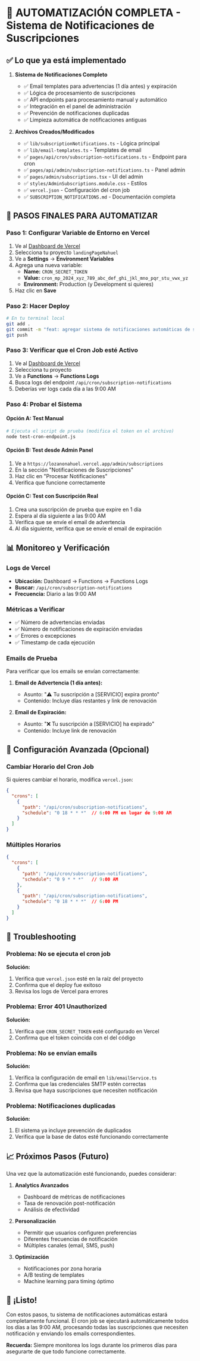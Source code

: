 # 🚀 AUTOMATIZACIÓN COMPLETA - Sistema de Notificaciones de Suscripciones

## ✅ Lo que ya está implementado

1. **Sistema de Notificaciones Completo**
   - ✅ Email templates para advertencias (1 día antes) y expiración
   - ✅ Lógica de procesamiento de suscripciones
   - ✅ API endpoints para procesamiento manual y automático
   - ✅ Integración en el panel de administración
   - ✅ Prevención de notificaciones duplicadas
   - ✅ Limpieza automática de notificaciones antiguas

2. **Archivos Creados/Modificados**
   - ✅ `lib/subscriptionNotifications.ts` - Lógica principal
   - ✅ `lib/email-templates.ts` - Templates de email
   - ✅ `pages/api/cron/subscription-notifications.ts` - Endpoint para cron
   - ✅ `pages/api/admin/subscription-notifications.ts` - Panel admin
   - ✅ `pages/admin/subscriptions.tsx` - UI del admin
   - ✅ `styles/AdminSubscriptions.module.css` - Estilos
   - ✅ `vercel.json` - Configuración del cron job
   - ✅ `SUBSCRIPTION_NOTIFICATIONS.md` - Documentación completa

## 🎯 PASOS FINALES PARA AUTOMATIZAR

### Paso 1: Configurar Variable de Entorno en Vercel

1. Ve al [Dashboard de Vercel](https://vercel.com/dashboard)
2. Selecciona tu proyecto `landingPageNahuel`
3. Ve a **Settings** → **Environment Variables**
4. Agrega una nueva variable:
   - **Name:** `CRON_SECRET_TOKEN`
   - **Value:** `cron_mp_2024_xyz_789_abc_def_ghi_jkl_mno_pqr_stu_vwx_yz`
   - **Environment:** Production (y Development si quieres)
5. Haz clic en **Save**

### Paso 2: Hacer Deploy

```bash
# En tu terminal local
git add .
git commit -m "feat: agregar sistema de notificaciones automáticas de suscripciones"
git push
```

### Paso 3: Verificar que el Cron Job esté Activo

1. Ve al [Dashboard de Vercel](https://vercel.com/dashboard)
2. Selecciona tu proyecto
3. Ve a **Functions** → **Functions Logs**
4. Busca logs del endpoint `/api/cron/subscription-notifications`
5. Deberías ver logs cada día a las 9:00 AM

### Paso 4: Probar el Sistema

#### Opción A: Test Manual
```bash
# Ejecuta el script de prueba (modifica el token en el archivo)
node test-cron-endpoint.js
```

#### Opción B: Test desde Admin Panel
1. Ve a `https://lozanonahuel.vercel.app/admin/subscriptions`
2. En la sección "Notificaciones de Suscripciones" 
3. Haz clic en "Procesar Notificaciones"
4. Verifica que funcione correctamente

#### Opción C: Test con Suscripción Real
1. Crea una suscripción de prueba que expire en 1 día
2. Espera al día siguiente a las 9:00 AM
3. Verifica que se envíe el email de advertencia
4. Al día siguiente, verifica que se envíe el email de expiración

## 📊 Monitoreo y Verificación

### Logs de Vercel
- **Ubicación:** Dashboard → Functions → Functions Logs
- **Buscar:** `/api/cron/subscription-notifications`
- **Frecuencia:** Diario a las 9:00 AM

### Métricas a Verificar
- ✅ Número de advertencias enviadas
- ✅ Número de notificaciones de expiración enviadas
- ✅ Errores o excepciones
- ✅ Timestamp de cada ejecución

### Emails de Prueba
Para verificar que los emails se envían correctamente:

1. **Email de Advertencia (1 día antes):**
   - Asunto: "⚠️ Tu suscripción a [SERVICIO] expira pronto"
   - Contenido: Incluye días restantes y link de renovación

2. **Email de Expiración:**
   - Asunto: "❌ Tu suscripción a [SERVICIO] ha expirado"
   - Contenido: Incluye link de renovación

## 🔧 Configuración Avanzada (Opcional)

### Cambiar Horario del Cron Job
Si quieres cambiar el horario, modifica `vercel.json`:

```json
{
  "crons": [
    {
      "path": "/api/cron/subscription-notifications",
      "schedule": "0 18 * * *"  // 6:00 PM en lugar de 9:00 AM
    }
  ]
}
```

### Múltiples Horarios
```json
{
  "crons": [
    {
      "path": "/api/cron/subscription-notifications",
      "schedule": "0 9 * * *"   // 9:00 AM
    },
    {
      "path": "/api/cron/subscription-notifications", 
      "schedule": "0 18 * * *"  // 6:00 PM
    }
  ]
}
```

## 🐛 Troubleshooting

### Problema: No se ejecuta el cron job
**Solución:**
1. Verifica que `vercel.json` esté en la raíz del proyecto
2. Confirma que el deploy fue exitoso
3. Revisa los logs de Vercel para errores

### Problema: Error 401 Unauthorized
**Solución:**
1. Verifica que `CRON_SECRET_TOKEN` esté configurado en Vercel
2. Confirma que el token coincida con el del código

### Problema: No se envían emails
**Solución:**
1. Verifica la configuración de email en `lib/emailService.ts`
2. Confirma que las credenciales SMTP estén correctas
3. Revisa que haya suscripciones que necesiten notificación

### Problema: Notificaciones duplicadas
**Solución:**
1. El sistema ya incluye prevención de duplicados
2. Verifica que la base de datos esté funcionando correctamente

## 📈 Próximos Pasos (Futuro)

Una vez que la automatización esté funcionando, puedes considerar:

1. **Analytics Avanzados**
   - Dashboard de métricas de notificaciones
   - Tasa de renovación post-notificación
   - Análisis de efectividad

2. **Personalización**
   - Permitir que usuarios configuren preferencias
   - Diferentes frecuencias de notificación
   - Múltiples canales (email, SMS, push)

3. **Optimización**
   - Notificaciones por zona horaria
   - A/B testing de templates
   - Machine learning para timing óptimo

## 🎉 ¡Listo!

Con estos pasos, tu sistema de notificaciones automáticas estará completamente funcional. El cron job se ejecutará automáticamente todos los días a las 9:00 AM, procesando todas las suscripciones que necesiten notificación y enviando los emails correspondientes.

**Recuerda:** Siempre monitorea los logs durante los primeros días para asegurarte de que todo funcione correctamente.
